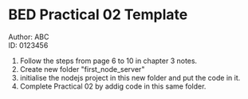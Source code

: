 # BED Practical 02 Template

Author: ABC  
ID: 0123456  
  
1. Follow the steps from page 6 to 10 in chapter 3 notes. 
2. Create new folder "first_node_server"
3. initialise the nodejs project in this new folder and put the code in it. 
5. Complete Practical 02 by addig code in this same folder. 
